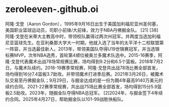 # zeroleeven-.github.oi
阿隆·戈登（Aaron Gordon），1995年9月16日出生于美国加利福尼亚州圣何塞，美国职业篮球运动员，司职小前锋/大前锋，效力于NBA丹佛掘金队。 [21] [38]
阿隆·戈登在米蒂大主教高中时，带领校队赢得过两次州冠军。并两度当选加利福尼亚篮球先生。在亚利桑那大学大一时期，他就入选了当年的太平洋十二校联盟第一阵容，并当选最佳新人。2013年，带领美国队夺得U19世锦赛冠军，并当选锦标赛MVP。次年NBA选秀，首轮第4顺位被奥兰多魔术队选中。2015-16赛季，阿隆·戈登代表魔术出战78场常规赛比赛，场均得到9.2分和6.5个篮板。2018年7月2日，与魔术队续约。2018-19赛季常规赛，阿隆·戈登共出战78场比赛全部首发，场均得到16分7.4篮板3.7助攻。并带领魔术打进季后赛。2021年3月26日，被魔术队交易至丹佛掘金队；9月29日，与掘金达成的是一份为期4年最高9140万美元的续约合同。2021-22赛季常规赛，共出战75场比赛全部首发，场均得到15分5.9篮板2.5助攻。2023年，随掘金队夺得NBA总冠军。 [2]2024年，与掘金签下4年续约合同。2025年4月27日，帮助掘金队以101-99战胜快船队。
